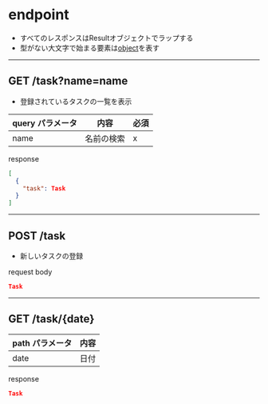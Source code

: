 # endpoint

* すべてのレスポンスはResultオブジェクトでラップする
* 型がない大文字で始まる要素は[object](./object.md)を表す

***

## GET /task?name=name

* 登録されているタスクの一覧を表示

| query パラメータ | 内容    | 必須 |
|-------------|-------|----|
| name        | 名前の検索 | x  |

response

```json
[
  {
    "task": Task
  }
]
```

***

## POST /task

* 新しいタスクの登録

request body

```json
Task
```

***

## GET /task/{date}

| path パラメータ | 内容 |
|------------|----|
| date       | 日付 | 

response
```json
Task
```

